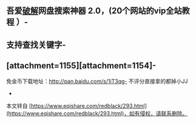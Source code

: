 吾爱[破解](http://www.52pojie.cn/)网盘搜索神器 2.0，(20个网站的vip全站教程 ）-
-
支持查找关键字-
-
\[attachment=1155\]\[attachment=1154\]-
-
免金币下载地址：http://pan.baidu.com/s/1iT3qg-
不评分直接拿的都掉小JJ

-

本文转自 [https://www.eqishare.com/redblack/293.html](https://www.eqishare.com/redblack/293.html)，如有侵权，请联系删除。